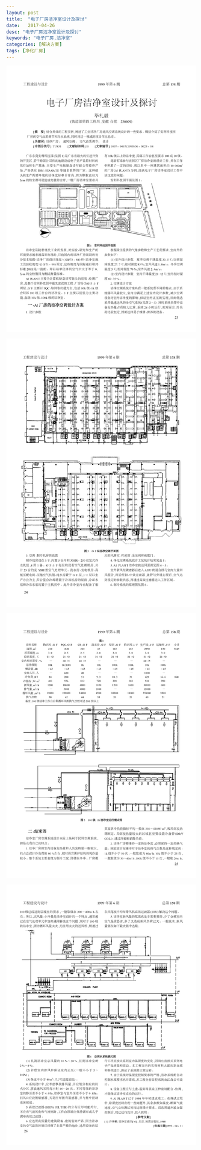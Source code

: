 ```yaml
---
layout: post
title:  "电子厂房洁净室设计及探讨"
date:   2017-04-26
desc: "电子厂房洁净室设计及探讨"
keywords: "电子厂房,洁净室"
categories: [解决方案]
tags: [净化厂房]
---
```


![](/static/img/2017/04/2609.png)

![](/static/img/2017/04/2610.png)

![](/static/img/2017/04/2611.png)

![](/static/img/2017/04/2612.png)

